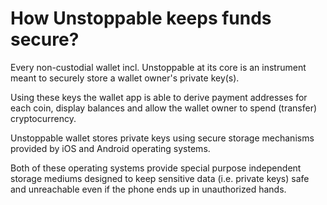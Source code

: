 # How Unstoppable keeps funds secure?

Every non-custodial wallet incl. Unstoppable at its core is an instrument meant to securely store a wallet owner's private key(s). 

Using these keys the wallet app is able to derive payment addresses for each coin, display balances and allow the wallet owner to spend (transfer) cryptocurrency.

Unstoppable wallet stores private keys using secure storage mechanisms provided by iOS and Android operating systems. 

Both of these operating systems provide special purpose independent storage mediums designed to keep sensitive data (i.e. private keys) safe and unreachable even if the phone ends up in unauthorized hands.
